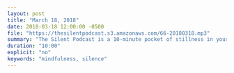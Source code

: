 ```yaml
---
layout: post
title: "March 18, 2018"
date: 2018-03-18 12:00:00 -0500
file: "https://thesilentpodcast.s3.amazonaws.com/66-20180318.mp3"
summary: "The Silent Podcast is a 10-minute pocket of stillness in your day. Listen to it at a set time every day, in the middle of a busy commute, or when you simply need a break from all of the hustle and bustle of distraction around you."
duration: "10:00"
explicit: "no"
keywords: "mindfulness, silence"
---
```

